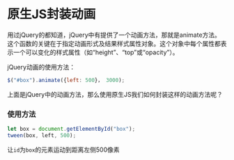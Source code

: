 # 原生JS封装动画

用过jQuery的都知道，jQuery中有提供了一个动画方法，那就是animate方法。这个函数的关键在于指定动画形式及结果样式属性对象。这个对象中每个属性都表示一个可以变化的样式属性（如“height”、“top”或“opacity”）。

jQuery动画的使用方法：

```js
$("#box").animate({left: 500}， 3000);
```

上面是jQuery中的动画方法，那么使用原生JS我们如何封装这样的动画方法呢？

### 使用方法

```js
let box = document.getElementById("box");
tween(box, left, 500);
```

让`id`为`box`的元素运动到距离左侧500像素
